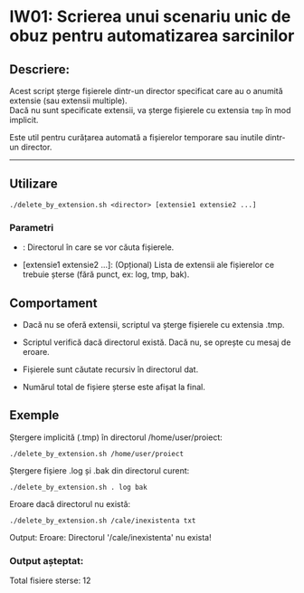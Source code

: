 # IW01: Scrierea unui scenariu unic de obuz pentru automatizarea sarcinilor

## Descriere:

Acest script șterge fișierele dintr-un director specificat care au o anumită extensie (sau extensii multiple).  
Dacă nu sunt specificate extensii, va șterge fișierele cu extensia `tmp` în mod implicit.

Este util pentru curățarea automată a fișierelor temporare sau inutile dintr-un director.

---

## Utilizare

    ./delete_by_extension.sh <director> [extensie1 extensie2 ...]

### Parametri

* <director>: Directorul în care se vor căuta fișierele.

* [extensie1 extensie2 ...]: (Opțional) Lista de extensii ale fișierelor ce trebuie șterse (fără punct, ex: log, tmp, bak).

## Comportament

* Dacă nu se oferă extensii, scriptul va șterge fișierele cu extensia .tmp.

* Scriptul verifică dacă directorul există. Dacă nu, se oprește cu mesaj de eroare.

* Fișierele sunt căutate recursiv în directorul dat.

* Numărul total de fișiere șterse este afișat la final.

## Exemple

Ștergere implicită (.tmp) în directorul /home/user/proiect:

    ./delete_by_extension.sh /home/user/proiect

Ștergere fișiere .log și .bak din directorul curent:

    ./delete_by_extension.sh . log bak

Eroare dacă directorul nu există:

    ./delete_by_extension.sh /cale/inexistenta txt

Output: Eroare: Directorul '/cale/inexistenta' nu exista!

### Output așteptat:
Total fisiere sterse: 12
